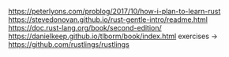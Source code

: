 https://peterlyons.com/problog/2017/10/how-i-plan-to-learn-rust
https://stevedonovan.github.io/rust-gentle-intro/readme.html
https://doc.rust-lang.org/book/second-edition/
https://danielkeep.github.io/tlborm/book/index.html
exercises -> https://github.com/rustlings/rustlings